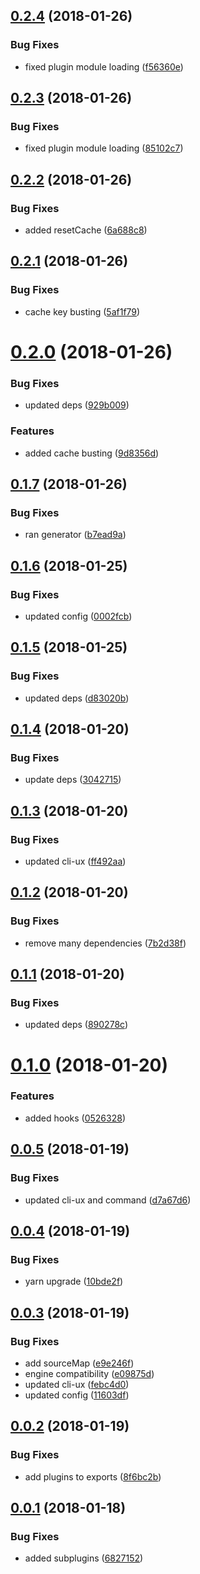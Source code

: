 <a name="0.2.4"></a>
## [0.2.4](https://github.com/dxcli/loader/compare/85102c7ffe301e424a7800034f205eb149952d15...v0.2.4) (2018-01-26)


### Bug Fixes

* fixed plugin module loading ([f56360e](https://github.com/dxcli/loader/commit/f56360e))

<a name="0.2.3"></a>
## [0.2.3](https://github.com/dxcli/loader/compare/6a688c847f7964f6d6d2c858b69ef8f6dfd755e3...v0.2.3) (2018-01-26)


### Bug Fixes

* fixed plugin module loading ([85102c7](https://github.com/dxcli/loader/commit/85102c7))

<a name="0.2.2"></a>
## [0.2.2](https://github.com/dxcli/loader/compare/5af1f7980444de32f0cc4bed3e03aee3f8209589...v0.2.2) (2018-01-26)


### Bug Fixes

* added resetCache ([6a688c8](https://github.com/dxcli/loader/commit/6a688c8))

<a name="0.2.1"></a>
## [0.2.1](https://github.com/dxcli/loader/compare/929b009e05f2edaaa1c02d9605d9d8d3f9fa0da0...v0.2.1) (2018-01-26)


### Bug Fixes

* cache key busting ([5af1f79](https://github.com/dxcli/loader/commit/5af1f79))

<a name="0.2.0"></a>
# [0.2.0](https://github.com/dxcli/loader/compare/b7ead9ad26d80406730b5b0699fcf29bd909996f...v0.2.0) (2018-01-26)


### Bug Fixes

* updated deps ([929b009](https://github.com/dxcli/loader/commit/929b009))


### Features

* added cache busting ([9d8356d](https://github.com/dxcli/loader/commit/9d8356d))

<a name="0.1.7"></a>
## [0.1.7](https://github.com/dxcli/loader/compare/0002fcb5bb63cfdd05ae82d019ff6fe935125202...v0.1.7) (2018-01-26)


### Bug Fixes

* ran generator ([b7ead9a](https://github.com/dxcli/loader/commit/b7ead9a))

<a name="0.1.6"></a>
## [0.1.6](https://github.com/dxcli/loader/compare/d83020bd46d3edcbee35c84eb311cadaad6cc728...v0.1.6) (2018-01-25)


### Bug Fixes

* updated config ([0002fcb](https://github.com/dxcli/loader/commit/0002fcb))

<a name="0.1.5"></a>
## [0.1.5](https://github.com/dxcli/loader/compare/547fa237e4059d713d2cfeff2cd2f6852b665527...v0.1.5) (2018-01-25)


### Bug Fixes

* updated deps ([d83020b](https://github.com/dxcli/loader/commit/d83020b))

<a name="0.1.4"></a>
## [0.1.4](https://github.com/dxcli/loader/compare/169a48bd24c38e2a874f55c24dd4ef0dbb3ccb6a...v0.1.4) (2018-01-20)


### Bug Fixes

* update deps ([3042715](https://github.com/dxcli/loader/commit/3042715))

<a name="0.1.3"></a>
## [0.1.3](https://github.com/dxcli/loader/compare/7b2d38f81698970c5a6e06a1f370ec8c28705c6d...v0.1.3) (2018-01-20)


### Bug Fixes

* updated cli-ux ([ff492aa](https://github.com/dxcli/loader/commit/ff492aa))

<a name="0.1.2"></a>
## [0.1.2](https://github.com/dxcli/loader/compare/890278cbd41a2bc1b37ce5b72a934824d142d2f7...v0.1.2) (2018-01-20)


### Bug Fixes

* remove many dependencies ([7b2d38f](https://github.com/dxcli/loader/commit/7b2d38f))

<a name="0.1.1"></a>
## [0.1.1](https://github.com/dxcli/loader/compare/0526328102a6b0819a7978868c412d79d0af4ee7...v0.1.1) (2018-01-20)


### Bug Fixes

* updated deps ([890278c](https://github.com/dxcli/loader/commit/890278c))

<a name="0.1.0"></a>
# [0.1.0](https://github.com/dxcli/loader/compare/d7a67d6dc3b11b6bc227a2f5263927d6a87ce907...v0.1.0) (2018-01-20)


### Features

* added hooks ([0526328](https://github.com/dxcli/loader/commit/0526328))

<a name="0.0.5"></a>
## [0.0.5](https://github.com/dxcli/loader/compare/10bde2fde38cae2c0a6458e550196c12642b703f...v0.0.5) (2018-01-19)


### Bug Fixes

* updated cli-ux and command ([d7a67d6](https://github.com/dxcli/loader/commit/d7a67d6))

<a name="0.0.4"></a>
## [0.0.4](https://github.com/dxcli/loader/compare/11603df40264ce207b904febaf0aad266c93a3b8...v0.0.4) (2018-01-19)


### Bug Fixes

* yarn upgrade ([10bde2f](https://github.com/dxcli/loader/commit/10bde2f))

<a name="0.0.3"></a>
## [0.0.3](https://github.com/dxcli/loader/compare/8f6bc2bb16fd1c7af6c445b978626a275b42e15f...v0.0.3) (2018-01-19)


### Bug Fixes

* add sourceMap ([e9e246f](https://github.com/dxcli/loader/commit/e9e246f))
* engine compatibility ([e09875d](https://github.com/dxcli/loader/commit/e09875d))
* updated cli-ux ([febc4d0](https://github.com/dxcli/loader/commit/febc4d0))
* updated config ([11603df](https://github.com/dxcli/loader/commit/11603df))

<a name="0.0.2"></a>
## [0.0.2](https://github.com/dxcli/loader/compare/7190ce410b07d52dc04fe1f424da8d16b297a0a7...v0.0.2) (2018-01-19)


### Bug Fixes

* add plugins to exports ([8f6bc2b](https://github.com/dxcli/loader/commit/8f6bc2b))

<a name="0.0.1"></a>
## [0.0.1](https://github.com/dxcli/loader/compare/8c109274b4cc4c46f09d5cc7de48f275e2392d73...v0.0.1) (2018-01-18)


### Bug Fixes

* added subplugins ([6827152](https://github.com/dxcli/loader/commit/6827152))

